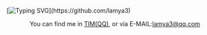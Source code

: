 [![Typing SVG](https://readme-typing-svg.herokuapp.com?font=Fira+Code&pause=1000&color=000000&center=true&multiline=true&width=840&height=64&lines=Hello!+;Polaris+always+with+you+in+ITEA.)](https://github.com/lamya3)
<p align="center">You can find me in <a href="<p align="center"><a href="https://qm.qq.com/cgi-bin/qm/qr?k=OsBNJb9CFJumfd5pEcGlYejd8QUlQTWI&noverify=0">TIM(QQ)</a>, or via E-MAIL:<a href="mailto:lamya3@qq.com">lamya3@qq.com</a></p>

